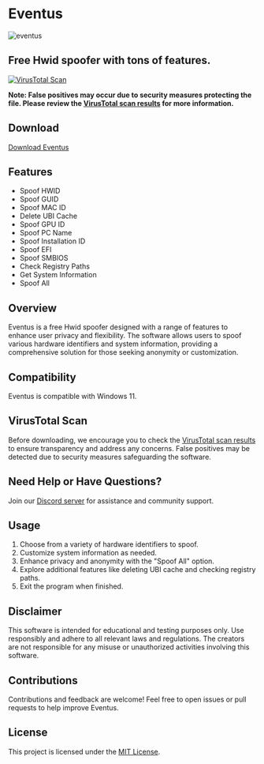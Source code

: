 # Eventus
![eventus](https://github.com/astro-services/eventus/assets/110514037/1e525273-7883-476a-9ffa-0d9ca7bbd4e0)

## Free Hwid spoofer with tons of features.

[![VirusTotal Scan](https://www.virustotal.com/gui/file/bccc0b39e067a92bfa5bdb00a2b807ad16c35011a829c0761f5fb381cfa45bec?nocache=1)](https://www.virustotal.com/gui/file/bccc0b39e067a92bfa5bdb00a2b807ad16c35011a829c0761f5fb381cfa45bec?nocache=1)

**Note: False positives may occur due to security measures protecting the file. Please review the [VirusTotal scan results](https://www.virustotal.com/gui/file/bccc0b39e067a92bfa5bdb00a2b807ad16c35011a829c0761f5fb381cfa45bec?nocache=1) for more information.**

## Download
[Download Eventus](https://github.com/astro-services/eventus/raw/main/Eventus.exe)

## Features
-  Spoof HWID
-  Spoof GUID
- Spoof MAC ID
- Delete UBI Cache
- Spoof GPU ID
- Spoof PC Name
- Spoof Installation ID
- Spoof EFI
- Spoof SMBIOS
- Check Registry Paths
- Get System Information
- Spoof All
  
## Overview
Eventus is a free Hwid spoofer designed with a range of features to enhance user privacy and flexibility. The software allows users to spoof various hardware identifiers and system information, providing a comprehensive solution for those seeking anonymity or customization.

## Compatibility
Eventus is compatible with Windows 11.

## VirusTotal Scan
Before downloading, we encourage you to check the [VirusTotal scan results](https://www.virustotal.com/gui/file/bccc0b39e067a92bfa5bdb00a2b807ad16c35011a829c0761f5fb381cfa45bec?nocache=1) to ensure transparency and address any concerns. False positives may be detected due to security measures safeguarding the software.

## Need Help or Have Questions?
Join our [Discord server](https://discord.gg/UyvBss9yGA) for assistance and community support.

## Usage
1. Choose from a variety of hardware identifiers to spoof.
2. Customize system information as needed.
3. Enhance privacy and anonymity with the "Spoof All" option.
4. Explore additional features like deleting UBI cache and checking registry paths.
5. Exit the program when finished.

## Disclaimer
This software is intended for educational and testing purposes only. Use responsibly and adhere to all relevant laws and regulations. The creators are not responsible for any misuse or unauthorized activities involving this software.

## Contributions
Contributions and feedback are welcome! Feel free to open issues or pull requests to help improve Eventus.

## License
This project is licensed under the [MIT License](LICENSE).
